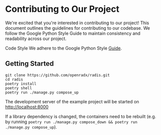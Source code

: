 # Contributing to Our Project

We're excited that you're interested in contributing to our project! This document outlines the
guidelines for contributing to our codebase. We follow the Google Python Style Guide to maintain
consistency and readability across our project.

Code Style
We adhere to the Google Python Style [Guide](https://google.github.io/styleguide/pyguide.html).

## Getting Started

```terminal
git clone https://github.com/openradx/radis.git
cd radis
poetry install
poetry shell
poetry run ./manage.py compose_up
```

The development server of the example project will be started on <http://localhost:8000>

If a library dependency is changed, the containers need to be rebuilt (e.g. by running
`poetry run ./manage.py compose_down && poetry run ./manage.py compose_up`).
